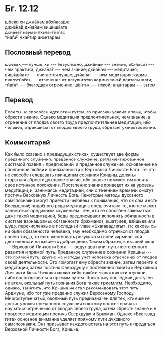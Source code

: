 # Бг. 12.12
ш́рейо хи джн̃а̄нам абхйа̄са̄дж<br/>
джн̃а̄на̄д дхйа̄нам̇ виш́ишйате<br/>
дхйа̄на̄т карма-пхала-тйа̄гас<br/>
тйа̄га̄ч чха̄нтир анантарам
## Пословный перевод

ш́рейах̣ --- лучше; хи --- безусловно; джн̃а̄нам --- знание; абхйа̄са̄т ---
чем практика; джн̃а̄на̄т --- чем знание; дхйа̄нам --- медитация; виш́ишйате
--- считается лучше; дхйа̄на̄т --- чем медитация; карма-пхалатйа̄гах̣ ---
отречение от результатов кармической деятельности; тйа̄га̄т --- благодаря
отречению; ш́а̄нтих̣ --- покой; анантарам --- затем.

## Перевод

Если ты не способен идти этим путем, то приложи усилия к тому, чтобы
обрести знание. Однако медитация предпочтительнее, чем знание, а
отречение от плодов своего труда предпочтительнее медитации, ибо
человек, отрекшийся от плодов своего труда, обретает умиротворение.

## Комментарий

Как было сказано в предыдущих стихах, существует две формы преданного
служения: преданное служение, регламентированное системой правил и
предписаний, и преданное служение, основанное на спонтанной любви и
привязанности к Верховной Личности Бога. Те, кто не способен следовать
принципам сознания Кришны, должны стараться обрести духовное знание, ибо
знание поможет им понять свое истинное положение. Постепенно знание
приведет их на уровень медитации, и, занимаясь медитацией, они с
течением времени смогут постичь Верховную Личность Бога. Некоторые
методы духовного самопознания могут привести человека к пониманию, что
он сам и есть Всевышний; подобного рода медитацию предпочитают те, кто
не может заниматься преданным служением. Тем, кто не способен заниматься
даже такой медитацией, Веды предписывают исполнять обязанности в системе
варнашрамы: обязанности брахманов, кшатриев, вайшьев или шудр,
перечисленные в последней главе «Бхагавадгиты». Но каковы бы ни были
обязанности человека, ему необходимо отречься от плодов своего труда, то
есть жертвовать результаты своей кармической деятельности на какое-то
доброе дело. Таким образом, к высшей цели --- Верховной Личности Бога
--- ведут два пути: путь постепенного развития и прямой путь. Преданное
служение в сознании Кришны --- это прямой путь, другие же методы учат
человека отречению от плодов своей деятельности. Это помогает ему
обрести знание, затем перейти к медитации, затем постичь Сверхдушу и
постепенно прийти к Верховной Личности Бога. Человек может либо пройти
через все эти ступени, либо воспользоваться прямым путем. Поскольку
последний доступен не всем, окольный путь познания Бога также приемлем.
Необходимо, однако, заметить, что Кришна не стал рекомендовать этот путь
Арджуне, ибо тот уже преданно служил Верховному Господу.
Многоступенчатый, окольный путь предназначен для тех, кто еще не достиг
уровня преданного служения и потому должен сначала научиться отречению
от плодов своего труда, затем обрести знание и в процессе медитации
постичь Сверхдушу и Брахман. Однако «Бхагавад-гита» основное внимание
уделяет прямому пути духовного самопознания. Она призывает каждого
встать на этот путь и предаться Верховной Личности Бога, Кришне.
